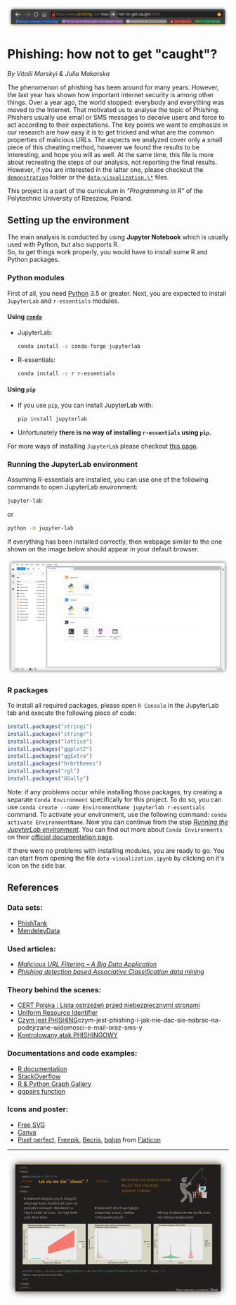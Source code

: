 <p align="center">
  <img src="./images/browser_README_450dpi.png" alt="Phishing: how not to get 'caught'?">
</p>

# Phishing: how not to get "caught"?

*By Vitalii Morskyi & Julia Makarska*

The phenomenon of phishing has been around for many years. However, the last year has shown how important internet security is among other things. Over a year ago, the world stopped: everybody and everything was moved to the Internet. That motivated us to analyse the topic of Phishing. Phishers usually use email or SMS messages to deceive users and force to act according to their expectations. The key points we want to emphasize in our research are how easy it is to get tricked and what are the common properties of malicious URLs. The aspects we analyzed cover only a small piece of this cheating method, however we found the results to be interesting, and hope you will as well. At the same time, this file is more about recreating the steps of our analysis, not reporting the final results. However, if you are interested in the latter one, please checkout the [`demonstration`](https://github.com/FrightenedFox/r-lab-project/tree/main/demonstration) folder or the [`data-visualization.\*`](https://github.com/FrightenedFox/r-lab-project/blob/main/data-visualization.pdf) files. 

This project is a part of the curriculum in *"Programming in R"* of the Polytechnic University of Rzeszow, Poland.

## Setting up the environment

The main analysis is conducted by using **Jupyter Notebook** which is usually used with Python, but also supports R.  
So, to get things work properly, you would have to install some R and Python packages.

### Python modules

First of all, you need [Python](https://www.python.org/downloads/) 3.5 or greater. Next, you are expected to install `JupyterLab` and `r-essentials` modules. 

#### Using [`conda`](https://docs.conda.io/en/latest/miniconda.html)

 - JupyterLab:

	```bash
	conda install -c conda-forge jupyterlab
	```

 - R-essentials:

 	```bash
 	conda install -c r r-essentials 
 	```

#### Using `pip`

 - If you use `pip`, you can install JupyterLab with:

 	```bash
 	pip install jupyterlab
 	```
 - Unfortunately **there is no way of installing `r-essentials` using `pip`.**

For more ways of installing `JupyterLab` please checkout [this page](https://jupyterlab.readthedocs.io/en/stable/getting_started/installation.html).

### Running the JupyterLab environment

Assuming R-essentials are installed, you can use one of the following commands to open JupyterLab environment:

```bash
jupyter-lab
```

or 

```bash
python -m jupyter-lab
```

If everything has been installed correctly, then webpage similar to the one shown on the image below should appear in your default browser. 

<p align="center">
  <img src="./images/README_JupyterLab_450pdi.png" alt="Example of the JupyterLab environment">
</p>

### R packages

To install all required packages, please open `R Console` in the JupyterLab tab and execute the following piece of code:

```R
install.packages("stringi")
install.packages("stringr")
install.packages("lattice")
install.packages("ggplot2")
install.packages("ggExtra")
install.packages("hrbrthemes")
install.packages("rgl")
install.packages("GGally")
```

Note: if any problems occur while installing those packages, try creating a separate `Conda Environment` specifically for this project. To do so, you can use `conda create --name EnvironmentName jupyterlab r-essentials` command. To activate your environment, use the following command: `conda activate EnvironmentName`. Now you can continue from the step <a href="#running-the-jupyterlab-environment"><em>Running the JupyterLab environment</em></a>. You can find out more about `Conda Environments` on their [official documentation page](https://docs.conda.io/projects/conda/en/latest/user-guide/tasks/manage-environments.html).

If there were no problems with installing modules, you are ready to go. You can start from opening the file `data-visualization.ipynb` by clicking on it's icon on the side bar. 

## References

### Data sets:
- [PhishTank](https://research.aalto.fi/en/datasets/phishstorm-phishing-legitimate-url-dataset)
- [MendeleyData](https://data.mendeley.com/datasets/gdx3pkwp47/2)

### Used articles: 
- [*Malicious URL Filtering – A Big Data Application*](https://www.semanticscholar.org/paper/Malicious-URL-filtering-%E2%80%94-A-big-data-application-Lin-Chiu/c46092506e36d8d5e4bea3c7bf507b2bb3c079d1#paper-header)
- [*Phishing detection based Associative Classification data mining*](https://www.sciencedirect.com/science/article/abs/pii/S0957417414001481?via%3Dihub)

### Theory behind the scenes: 
- [CERT Polska : Lista ostrzeżeń przed niebezpiecznymi stronami](https://cert.pl/posts/2020/03/ostrzezenia_phishing/)
- [Uniform Resource Identifier](https://en.wikipedia.org/wiki/Uniform_Resource_Identifier)
- [Czym jest PHISHING](https://www.gov.pl/web/baza-wiedzy/)czym-jest-phishing-i-jak-nie-dac-sie-nabrac-na-podejrzane-widomosci-e-mail-oraz-sms-y
- [Kontrolowany atak PHISHINGOWY](https://phishing.opcja.pl/)

### Documentations and code examples:
- [R documentation](https://www.rdocumentation.org/)
- [StackOverflow](https://stackoverflow.com/)
- [R & Python Graph Gallery](https://www.r-graph-gallery.com/about.html)
- [ggpairs function](https://ggobi.github.io/ggally/reference/ggpairs.html)

### Icons and poster: 
- [Free SVG](https://freesvg.org/)
- [Canva](https://www.canva.com/)
- [Pixel perfect](https://www.flaticon.com/authors/pixel-perfect), [Freepik](https://www.freepik.com), [Becris](https://creativemarket.com/Becris), [bqlqn](https://www.flaticon.com/authors/bqlqn)  from [Flaticon](https://www.flaticon.com/)

---

<p align="center">
  <img src="./images/README_poster_450pdi.png" alt="Poster of the project">
</p>
